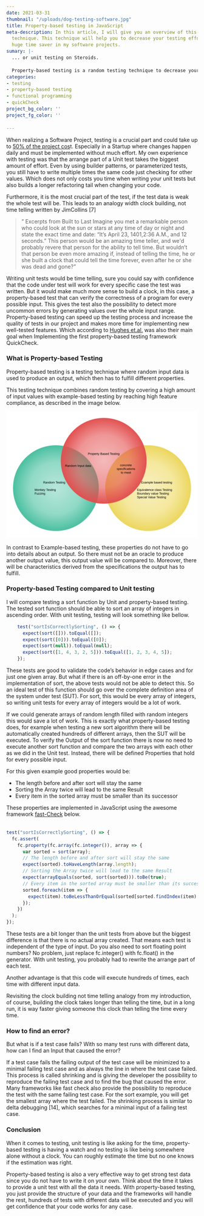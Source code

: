 ```yaml
---
date: 2021-03-31
thumbnail: "/uploads/dog-testing-software.jpg"
title: Property-based testing in JavaScript
meta-description: In this article, I will give you an overview of this random testing
  technique. This technique will help you to decrease your testing effort and is a
  huge time saver in my software projects.
sumary: |-
  ... or unit testing on Steroids.

  Property-based testing is a random testing technique to decrease your testing effort and helps to write strong tests. Sounds good right? In the following lines, I will give you a brief introduction to this topic.
categories:
- testing
- property-based testing
- functional programming
- quickCheck
project_bg_color: ''
project_fg_color: ''

---
```

When realizing a Software Project, testing is a crucial part and could take up to [50% of the project cos](https://jaxenter.com/time-estimation-for-software-testing-128078.html#:\~:text=Statistically%20speaking%2C%20testing%20occupies%2020,as%2035%20to%2050%20percent.)t. Especially in a Startup where changes happen daily and must be implemented without much effort. My own experience with testing was that the arrange part of a Unit test takes the biggest amount of effort. Even by using builder patterns, or parameterized tests, you still have to write multiple times the same code just checking for other values. Which does not only costs you time when writing your unit tests but also builds a longer refactoring tail when changing your code.

Furthermore, it is the most crucial part of the test, if the test data is weak the whole test will be. This leads to an analogy width clock building, not time telling written by JimCollins \[7\]

> ” Excerpts from Built to Last Imagine you met a remarkable person who could look at the sun or stars at any time of day or night and state the exact time and date: “It’s April 23, 1401,2:36 A.M., and 12 seconds.” This person would be an amazing time teller, and we'd probably revere that person for the ability to tell time. But wouldn’t that person be even more amazing if, instead of telling the time, he or she built a clock that could tell the time forever, even after he or she was dead and gone?”

Writing unit tests would be time telling, sure you could say with confidence that the code under test will work for every specific case the test was written. But it would make much more sense to build a clock, in this case, a property-based test that can verify the correctness of a program for every possible input. This gives the test also the possibility to detect more uncommon errors by generating values over the whole input range. Property-based testing can speed up the testing process and increase the quality of tests in our project and makes more time for implementing new well-tested features. Which according to [Hughes et.al.](https://dl.acm.org/doi/10.1145/1988042.1988046) was also their main goal when Implementing the first property-based testing framework QuickCheck.

### What is Property-based Testing

Property-based testing is a testing technique where random input data is used to produce an output, which then has to fulfill different properties.

This testing technique combines random testing by covering a high amount of input values with example-based testing by reaching high feature compliance, as described in the image below.

![Property based testing compared to other testing techniques.](/uploads/property-based-testing-vs-unit-testing.png)

In contrast to Example-based testing, these properties do not have to go into details about an output. So there must not be an oracle to produce another output value, this output value will be compared to. Moreover, there will be characteristics derived from the specifications the output has to fulfill.

### Property-based Testing compared to Unit testing

I will compare testing a sort function by Unit and property-based testing. The tested sort function should be able to sort an array of integers in ascending order. With unit testing, testing will look something like bellow.

``` js
    test("sortIsCorrectlySorting", () => {
      expect(sort([])).toEqual([]);
      expect(sort([0])).toEqual([0]);
      expect(sort(null)).toEqual(null);
      expect(sort([1, 4, 3, 2, 5])).toEqual([1, 2, 3, 4, 5]);
    });
```

These tests are good to validate the code’s behavior in edge cases and for just one given array. But what if there is an off-by-one error in the implementation of sort, the above tests would not be able to detect this. So an ideal test of this function should go over the complete definition area of the system under test (SUT). For sort, this would be every array of integers, so writing unit tests for every array of integers would be a lot of work.

If we could generate arrays of random length filled with random integers this would save a lot of work. This is exactly what property-based testing does, for example when testing a new sort algorithm there will be automatically created hundreds of different arrays, then the SUT will be executed. To verify the Output of the sort function there is now no need to execute another sort function and compare the two arrays with each other as we did in the Unit test. Instead, there will be defined Properties that hold for every possible input.

For this given example good properties would be:

* The length before and after sort will stay the same
* Sorting the Array twice will lead to the same Result
* Every item in the sorted array must be smaller than its successor

These properties are implemented in JavaScript using the awesome framework [fast-Check](https://dubzzz.github.io/fast-check.github.com/) below.

``` js 

test("sortIsCorrectlySorting", () => {
  fc.assert(
    fc.property(fc.array(fc.integer()), array => {
      var sorted = sort(array);
      // The length before and after sort will stay the same
      expect(sorted).toHaveLength(array.length);
      // Sorting the Array twice will lead to the same Result
      expect(arrayEquals(sorted, sort(sorted))).toBe(true);
      // Every item in the sorted array must be smaller than its successor
      sorted.foreach(item => {
        expect(item).toBeLessThanOrEqual(sorted[sorted.findIndex(item) + 1]);
      });
    })
  );
});
```

These tests are a bit longer than the unit tests from above but the biggest difference is that there is no actual array created. That means each test is independent of the type of input. Do you also need to sort floating point numbers? No problem, just replace fc.integer() with fc.float() in the generator. With unit testing, you probably had to rewrite the arrange part of each test.

Another advantage is that this code will execute hundreds of times, each time with different input data.

Revisiting the clock building not time telling analogy from my introduction, of course, building the clock takes longer than telling the time, but in a long run, it is way faster giving someone this clock than telling the time every time.

### How to find an error?

But what is if a test case fails? With so many test runs with different data, how can I find an Input that caused the error?

If a test case fails the failing output of the test case will be minimized to a minimal failing test case and as always the line in where the test case failed. This process is called shrinking and is giving the developer the possibility to reproduce the failing test case and to find the bug that caused the error. Many frameworks like fast check also provide the possibility to reproduce the test with the same failing test case. For the sort example, you will get the smallest array where the test failed. The shrinking process is similar to delta debugging \[14\], which searches for a minimal input of a failing test case.

### Conclusion

When it comes to testing, unit testing is like asking for the time, property-based testing is having a watch and no testing is like being somewhere alone without a clock. You can roughly estimate the time but no one knows if the estimation was right.

Property-based testing is also a very effective way to get strong test data since you do not have to write it on your own. Think about the time it takes to provide a unit test with all the data it needs. With property-based testing, you just provide the structure of your data and the frameworks will handle the rest, hundreds of tests with different data will be executed and you will get confidence that your code works for any case.